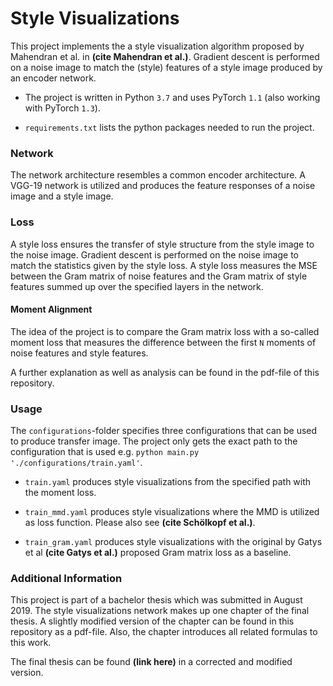 # Style Visualizations

This project implements the a style visualization algorithm proposed by Mahendran
et al. in **(cite Mahendran et al.)**. Gradient descent is performed on a noise image to
match the (style) features of a style image produced by an encoder network. 

- The project is written in Python ```3.7``` and uses PyTorch ```1.1``` 
(also working with PyTorch ```1.3```).

- ````requirements.txt```` lists the python packages needed to run the 
project. 

### Network

The network architecture resembles a common encoder architecture. A VGG-19
network is utilized and produces the feature responses of a noise image and 
a style image. 

### Loss
 
A style loss ensures the transfer of style structure from the style image to the 
noise image. Gradient descent is performed on the noise image to match the statistics
given by the style loss. A style loss measures the MSE between the Gram matrix of noise
features and the Gram matrix of style features summed up over the specified layers 
in the network.

#### Moment Alignment
The idea of the project is to compare the Gram matrix loss with a so-called moment 
loss that measures the difference between the first ````N```` moments of noise
features and style features.  

A further explanation as well as analysis can be found in the pdf-file of this 
repository.

### Usage

The ``configurations``-folder specifies three configurations that can be used to 
produce transfer image. The project only gets the exact path to the 
configuration that is used e.g. ```python main.py './configurations/train.yaml'```.

- ``train.yaml`` produces style visualizations from the specified path with the 
moment loss.

- ```train_mmd.yaml``` produces style visualizations where the MMD 
is utilized as loss function. Please also see **(cite Schölkopf et al.)**.

- ```train_gram.yaml``` produces style visualizations with the original by Gatys 
et al **(cite Gatys et al.)** proposed Gram matrix loss as a baseline. 

### Additional Information

This project is part of a bachelor thesis which was submitted in August 2019. The 
style visualizations network makes up one chapter of the final thesis. A slightly modified 
version of the chapter can be found in this repository as a pdf-file. Also, the chapter 
introduces all related formulas to this work. 

The final thesis can be found **(link here)** in a corrected and modified version. 